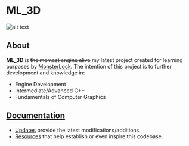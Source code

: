 # ML_3D
![alt text](https://github.com/MonsterLock/ML_3D/tree/master/Documentation/ML_3Dgui.JPG, "June 5, 2019 ML_3D GUI")

## About
**ML_3D** is ~~the memest engine alive~~ my latest project created for learning purposes by [MonsterLock](https://github.com/MonsterLock). The intention of this project is to further development and knowledge in:
- Engine Development
- Intermediate/Advanced C++
- Fundamentals of Computer Graphics

## [Documentation](DOCUMENTATION)
- [Updates](DOCUMENTATION/UPDATES.md) provide the latest modifications/additions.
- [Resources](DOCUMENTATION/RESOURCES.md) that help establish or even inspire this codebase.
